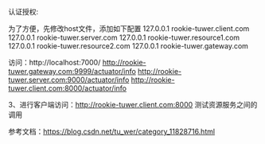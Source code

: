 认证授权:


为了方便，先修改host文件，添加如下配置
127.0.0.1 rookie-tuwer.client.com
127.0.0.1 rookie-tuwer.server.com
127.0.0.1 rookie-tuwer.resource1.com
127.0.0.1 rookie-tuwer.resource2.com
127.0.0.1 rookie-tuwer.gateway.com

访问：http://localhost:7000/
http://rookie-tuwer.gateway.com:9999/actuator/info
http://rookie-tuwer.server.com:9000/actuator/info
http://rookie-tuwer.client.com:8000/actuator/info

[//]: # (1、进行登录及验证)

[//]: # (在浏览器中输入url:http://rookie-tuwer.server.com:9000/oauth2/authorize?response_type=code&client_id=my_client&scope=read write&redirect_uri=https://www.baidu.com)

[//]: # (进行账号和密码登录后，进行授权得到code)

[//]: # (通过postman通过code换取token:http://rookie-tuwer.server.com:9000/oauth2/token)

[//]: # ()
[//]: # (携带token进行资源访问:http://rookie-tuwer.server.com:9000/oauth2/user)

[//]: # ()
[//]: # (2、资源访问：)

[//]: # (同上面的步骤1换取token后，进行资源访问)


3、进行客户端访问：http://rookie-tuwer.client.com:8000
测试资源服务之间的调用


参考文档：https://blog.csdn.net/tu_wer/category_11828716.html
